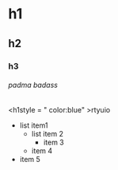 # h1
## h2
### h3

###### padma badass   
<h1style = " color:blue" >rtyuio</h1>
- list item1
    - list item 2
        - item 3
    - item 4
- item 5

